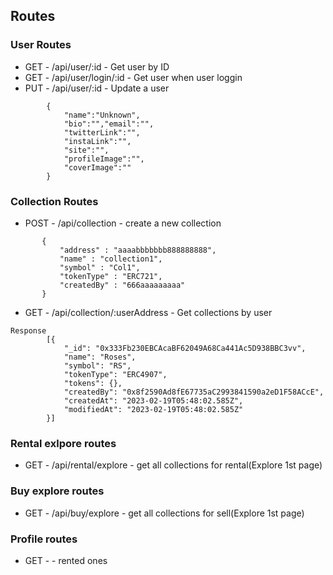 ## Routes

### User Routes

- GET - /api/user/:id - Get user by ID
- GET - /api/user/login/:id - Get user when user loggin
- PUT - /api/user/:id - Update a user
```     
        {
            "name":"Unknown",
            "bio":"","email":"",
            "twitterLink":"",
            "instaLink":"",
            "site":"",
            "profileImage":"",
            "coverImage":""
        }
```

### Collection Routes

 - POST - /api/collection - create a new collection
 ```
        {
            "address" : "aaaabbbbbbb888888888",
            "name" : "collection1",
            "symbol" : "Col1",
            "tokenType" : "ERC721",
            "createdBy" : "666aaaaaaaaa"
        }
```

- GET - /api/collection/:userAddress - Get collections by user 

```
Response
        [{
            "_id": "0x333Fb230EBCAcaBF62049A68Ca441Ac5D938BBC3vv",
            "name": "Roses",
            "symbol": "RS",
            "tokenType": "ERC4907",
            "tokens": {},
            "createdBy": "0x8f2590Ad8fE67735aC2993841590a2eD1F58ACcE",
            "createdAt": "2023-02-19T05:48:02.585Z",
            "modifiedAt": "2023-02-19T05:48:02.585Z"
        }]
```


### Rental exlpore routes

- GET - /api/rental/explore - get all collections for rental(Explore 1st page)

### Buy explore routes

- GET - /api/buy/explore - get all collections for sell(Explore 1st page)

### Profile routes

- GET -   - rented ones



